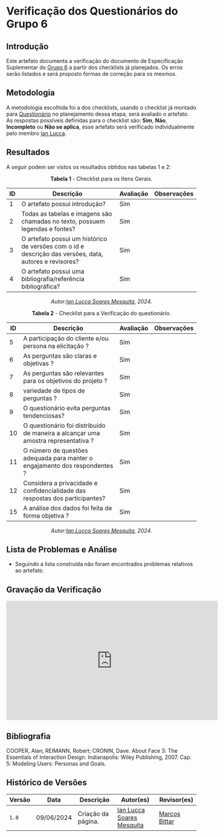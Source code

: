 # Verificação dos Questionários do Grupo 6

## Introdução

Este artefato documenta a verificação do documento de Especificação Suplementar do [Grupo 6](https://requisitos-de-software.github.io/2024.1-Firefox/) a partir dos checklists já planejados. Os erros serão listados e será proposto formas de correção para os mesmos.


## Metodologia

A metodologia escolhida foi a dos checklists, usando o checklist já montado para [Questionário](docs/Verificacao/entrega2/planejamento_entr_2.m) no planejamento dessa etapa, será avaliado o artefato. As respostas possíveis definidas para o checklist são:
**Sim**, **Não**, **Incompleto** ou **Não se aplica**, esse artefato será verificado individualmente pelo membro  [Ian Lucca](https://github.com/IanLucca12).



## Resultados

A seguir podem ser vistos os resultados obtidos nas tabelas 1 e 2: 

<center>

**Tabela 1** - Checklist para os Itens Gerais.

| ID  | Descrição                                                                                              | Avaliação | Observações |
| --- | ------------------------------------------------------------------------------------------------------ | --------- | ----------- |
| 1   | O artefato possui introdução?                                                                          |   Sim        |             |
| 2   | Todas as tabelas e imagens são chamadas no texto, possuem legendas e fontes?                                      |  Sim         |             |
| 3   | O artefato possui um histórico de versões com o id e descrição das versões, data, autores e revisores? |   Sim        |             |
| 4   |     O artefato possui uma bibliografia/referência bibliográfica?                            |   Sim        |             |

_Autor:[Ian Lucca Soares Mesquita](https://github.com/IanLucca12), 2024._


</center>

<center>

**Tabela 2** - Checklist para a Verificação do questionário.

| ID  | Descrição                                                                                                        | Avaliação | Observações |
| --- | --------------------------------------------------------------------------------------------------------------- | --------- | ----------- |
| 5 |    A participação do cliente e/ou persona na elicitação ?                                       |  Sim         |          |            |
| 6 |      As perguntas são claras e objetivas ?                   |    Sim       |          |            |
| 7 |         As perguntas são relevantes para os objetivos do projeto ?                               |   Sim        |          |            |
| 8 |       variedade de tipos de perguntas ?                                |    Sim       |  |           |
| 9 |       O questionário evita perguntas tendenciosas?                              |   Sim        |          |            |
| 10 |      O questionário foi distribuído de maneira a alcançar uma amostra representativa ?                                |Sim|          |            |
| 11 |       O número de questões adequada para manter o engajamento dos respondentes ?                                |Sim|          |            |
| 12 |      Considera a privacidade e confidencialidade das respostas dos participantes?                                |      Sim     |          |            |
| 15 |      A análise dos dados foi feita de forma objetiva ?                                |     Sim      |          |            |


_Autor:[Ian Lucca Soares Mesquita](https://github.com/IanLucca12), 2024._

</center>



## Lista de Problemas e Análise 

- Seguindo a lista construída não foram encontrados problemas relativos ao artefato.


## Gravação da Verificação 
<iframe width="560" height="315" src="https://www.youtube.com/embed/TABgjCmP9Tc?si=SB57KwpYemrg8cm6" title="YouTube video player" frameborder="0" allow="accelerometer; autoplay; clipboard-write; encrypted-media; gyroscope; picture-in-picture; web-share" referrerpolicy="strict-origin-when-cross-origin" allowfullscreen></iframe>


## Bibliografia


COOPER, Alan; REIMANN, Robert; CRONIN, Dave. About Face 3: The Essentials of Interaction Design. Indianapolis: Wiley Publishing, 2007. Cap. 5: Modeling Users: Personas and Goals.


## Histórico de Versões

| Versão | Data       | Descrição                                   | Autor(es)                                        | Revisor(es)                                      |
| ------ | ---------- | ------------------------------------------- | ------------------------------------------------ | ------------------------------------------------ |
| `1.0`  | 09/06/2024 | Criação da página.                          | [Ian Lucca Soares Mesquita](https://github.com/IanLucca12) | [Marcos Bittar](https://github.com/Bittarx)|
